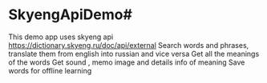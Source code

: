 # SkyengApiDemo#
This demo app uses skyeng api https://dictionary.skyeng.ru/doc/api/external
Search words and phrases, translate them from english into russian and vice versa
Get all the meanings of the words
Get sound , memo image and details info of meaning
Save words for offline learning



